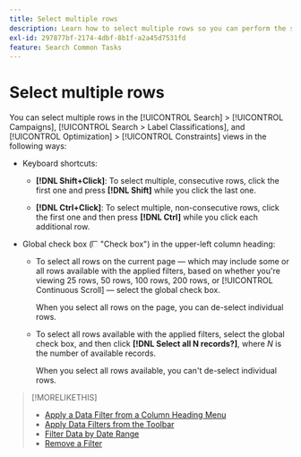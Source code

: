```yaml
---
title: Select multiple rows
description: Learn how to select multiple rows so you can perform the same action on all of them.
exl-id: 297877bf-2174-4dbf-8b1f-a2a45d7531fd
feature: Search Common Tasks
---
```

# Select multiple rows

You can select multiple rows in the [!UICONTROL Search] > [!UICONTROL Campaigns], [!UICONTROL Search > Label Classifications], and [!UICONTROL Optimization] > [!UICONTROL Constraints] views in the following ways:

* Keyboard shortcuts:

  * **[!DNL Shift+Click]**: To select multiple, consecutive rows, click the first one and press **[!DNL Shift]** while you click the last one. 

  * **[!DNL Ctrl+Click]**: To select multiple, non-consecutive rows, click the first one and then press **[!DNL Ctrl]** while you click each additional row.

* Global check box (![Check box](/help/search-social-commerce/assets/check-box.png) "Check box") in the upper-left column heading:

  * To select all rows on the current page &mdash; which may include some or all rows available with the applied filters, based on whether you're viewing 25 rows, 50 rows, 100 rows, 200 rows, or [!UICONTROL Continuous Scroll] &mdash; select the global check box.
  
    When you select all rows on the page, you can de-select individual rows.

  * To select all rows available with the applied filters, select the global check box, and then click **[!DNL Select all N records?]**, where *N* is the number of available records.
  
    When you select all rows available, you can't de-select individual rows.

>[!MORELIKETHIS]
>
>* [Apply a Data Filter from a Column Heading Menu](../data-views/ad-hoc-settings/column-filter-apply-from-column-heading.md)
>* [Apply Data Filters from the Toolbar](../data-views/ad-hoc-settings/column-filter-apply-from-toolbar.md)
>* [Filter Data by Date Range](../data-views/ad-hoc-settings/date-filter.md)
>* [Remove a Filter](../data-views/ad-hoc-settings/column-filter-remove.md)
